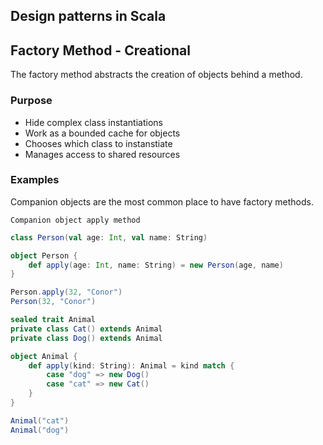 ## Design patterns in Scala

## Factory Method - Creational
The factory method abstracts the creation of objects behind a method.  

### Purpose
- Hide complex class instantiations  
- Work as a bounded cache for objects  
- Chooses which class to instanstiate  
- Manages access to shared resources  

### Examples
Companion objects are the most common place to have factory methods.  

`Companion object apply method`
```Scala
class Person(val age: Int, val name: String)

object Person {
    def apply(age: Int, name: String) = new Person(age, name)
}

Person.apply(32, "Conor")
Person(32, "Conor")
```

```Scala
sealed trait Animal
private class Cat() extends Animal
private class Dog() extends Animal

object Animal {
    def apply(kind: String): Animal = kind match {
        case "dog" => new Dog()
        case "cat" => new Cat()
    }
}

Animal("cat")
Animal("dog")
```
